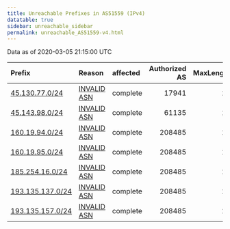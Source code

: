 ```yaml
---
title: Unreachable Prefixes in AS51559 (IPv4)
datatable: true
sidebar: unreachable_sidebar
permalink: unreachable_AS51559-v4.html
---
```


Data as of 2020-03-05 21:15:00 UTC


<div class="datatable-begin"></div>

| Prefix                                                     | Reason                                                                                                  | affected   |   Authorized AS |   MaxLength | Anchor                                         |   unreachable /24s |
|:-----------------------------------------------------------|:--------------------------------------------------------------------------------------------------------|:-----------|----------------:|------------:|:-----------------------------------------------|-------------------:|
| [45.130.77.0/24](https://stat.ripe.net/45.130.77.0/24)     | [INVALID ASN](https://rpki-validator.ripe.net/announcement-preview?asn=AS51559&prefix=45.130.77.0/24)   | complete   |           17941 |          22 | [RIPE](unreachable_RIPE_NCC_RPKI_Root-v4.html) |                  1 |
| [45.143.98.0/24](https://stat.ripe.net/45.143.98.0/24)     | [INVALID ASN](https://rpki-validator.ripe.net/announcement-preview?asn=AS51559&prefix=45.143.98.0/24)   | complete   |           61135 |          24 | [RIPE](unreachable_RIPE_NCC_RPKI_Root-v4.html) |                  1 |
| [160.19.94.0/24](https://stat.ripe.net/160.19.94.0/24)     | [INVALID ASN](https://rpki-validator.ripe.net/announcement-preview?asn=AS51559&prefix=160.19.94.0/24)   | complete   |          208485 |          24 | [RIPE](unreachable_RIPE_NCC_RPKI_Root-v4.html) |                  1 |
| [160.19.95.0/24](https://stat.ripe.net/160.19.95.0/24)     | [INVALID ASN](https://rpki-validator.ripe.net/announcement-preview?asn=AS51559&prefix=160.19.95.0/24)   | complete   |          208485 |          24 | [RIPE](unreachable_RIPE_NCC_RPKI_Root-v4.html) |                  1 |
| [185.254.16.0/24](https://stat.ripe.net/185.254.16.0/24)   | [INVALID ASN](https://rpki-validator.ripe.net/announcement-preview?asn=AS51559&prefix=185.254.16.0/24)  | complete   |          208485 |          24 | [RIPE](unreachable_RIPE_NCC_RPKI_Root-v4.html) |                  1 |
| [193.135.137.0/24](https://stat.ripe.net/193.135.137.0/24) | [INVALID ASN](https://rpki-validator.ripe.net/announcement-preview?asn=AS51559&prefix=193.135.137.0/24) | complete   |          208485 |          24 | [RIPE](unreachable_RIPE_NCC_RPKI_Root-v4.html) |                  1 |
| [193.135.157.0/24](https://stat.ripe.net/193.135.157.0/24) | [INVALID ASN](https://rpki-validator.ripe.net/announcement-preview?asn=AS51559&prefix=193.135.157.0/24) | complete   |          208485 |          24 | [RIPE](unreachable_RIPE_NCC_RPKI_Root-v4.html) |                  1 |

<div class="datatable-end"></div>